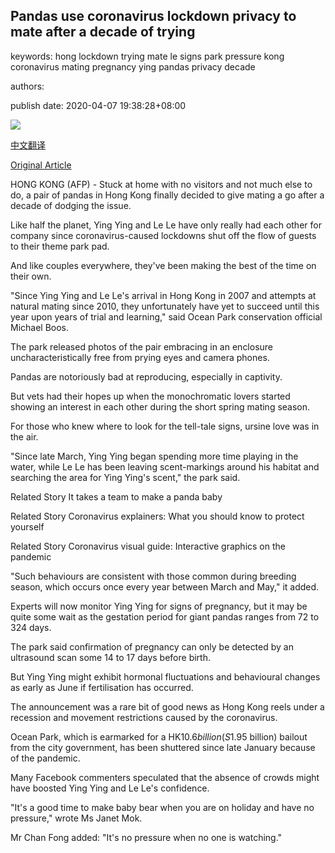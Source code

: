 ## Pandas use coronavirus lockdown privacy to mate after a decade of trying

keywords: hong lockdown trying mate le signs park pressure kong coronavirus mating pregnancy ying pandas privacy decade

authors: 

publish date: 2020-04-07 19:38:28+08:00

![](https://www.straitstimes.com/sites/default/files/styles/x_large/public/articles/2020/04/07/md-panda-0704.jpg?itok=Xb1gT7Fj)

[中文翻译](Pandas%20use%20coronavirus%20lockdown%20privacy%20to%20mate%20after%20a%20decade%20of%20trying_zh.md)

[Original Article](https://www.straitstimes.com/asia/east-asia/pandas-use-coronavirus-lockdown-privacy-to-mate-after-a-decade-of-trying)

HONG KONG (AFP) - Stuck at home with no visitors and not much else to do, a pair of pandas in Hong Kong finally decided to give mating a go after a decade of dodging the issue.

Like half the planet, Ying Ying and Le Le have only really had each other for company since coronavirus-caused lockdowns shut off the flow of guests to their theme park pad.

And like couples everywhere, they've been making the best of the time on their own.

"Since Ying Ying and Le Le's arrival in Hong Kong in 2007 and attempts at natural mating since 2010, they unfortunately have yet to succeed until this year upon years of trial and learning," said Ocean Park conservation official Michael Boos.

The park released photos of the pair embracing in an enclosure uncharacteristically free from prying eyes and camera phones.

Pandas are notoriously bad at reproducing, especially in captivity.

But vets had their hopes up when the monochromatic lovers started showing an interest in each other during the short spring mating season.

For those who knew where to look for the tell-tale signs, ursine love was in the air.

"Since late March, Ying Ying began spending more time playing in the water, while Le Le has been leaving scent-markings around his habitat and searching the area for Ying Ying's scent," the park said.

Related Story It takes a team to make a panda baby

Related Story Coronavirus explainers: What you should know to protect yourself

Related Story Coronavirus visual guide: Interactive graphics on the pandemic

"Such behaviours are consistent with those common during breeding season, which occurs once every year between March and May," it added.

Experts will now monitor Ying Ying for signs of pregnancy, but it may be quite some wait as the gestation period for giant pandas ranges from 72 to 324 days.

The park said confirmation of pregnancy can only be detected by an ultrasound scan some 14 to 17 days before birth.

But Ying Ying might exhibit hormonal fluctuations and behavioural changes as early as June if fertilisation has occurred.

The announcement was a rare bit of good news as Hong Kong reels under a recession and movement restrictions caused by the coronavirus.

Ocean Park, which is earmarked for a HK$10.6 billion (S$1.95 billion) bailout from the city government, has been shuttered since late January because of the pandemic.

Many Facebook commenters speculated that the absence of crowds might have boosted Ying Ying and Le Le's confidence.

"It's a good time to make baby bear when you are on holiday and have no pressure," wrote Ms Janet Mok.

Mr Chan Fong added: "It's no pressure when no one is watching."